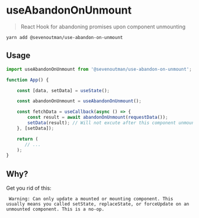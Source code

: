 # useAbandonOnUnmount

> React Hook for abandoning promises upon component unmounting

    yarn add @sevenoutman/use-abandon-on-unmount

 ## Usage

 ```javascript
 import useAbandonOnUnmount from '@sevenoutman/use-abandon-on-unmount';
 
 function App() {

     const [data, setData] = useState();

     const abandonOnUnmount = useAbandonOnUnmount();

     const fetchData = useCallback(async () => {
         const result = await abandonOnUnmount(requestData());
         setData(result); // Will not excute after this component unmounts
     }, [setData]);

     return (
        // ...
     );
 }
 ```

 ## Why?

Get you rid of this:

     Warning: Can only update a mounted or mounting component. This usually means you called setState, replaceState, or forceUpdate on an unmounted component. This is a no-op.
 